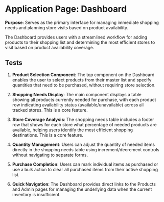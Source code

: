 # Application Page: Dashboard

**Purpose**: Serves as the primary interface for managing immediate shopping needs and planning store visits based on product availability.

The Dashboard provides users with a streamlined workflow for adding products to their shopping list and determining the most efficient stores to visit based on product availability coverage.

## Tests
1. **Product Selection Component**: The top component on the Dashboard enables the user to select products from their master list and specify quantities that need to be purchased, without requiring store selection.

2. **Shopping Needs Display**: The main component displays a table showing all products currently needed for purchase, with each product row indicating availability status (available/unavailable) across all tracked stores. This is a core feature.

3. **Store Coverage Analysis**: The shopping needs table includes a footer row that shows for each store what percentage of needed products are available, helping users identify the most efficient shopping destinations. This is a core feature.

4. **Quantity Management**: Users can adjust the quantity of needed items directly in the shopping needs table using increment/decrement controls without navigating to separate forms.

5. **Purchase Completion**: Users can mark individual items as purchased or use a bulk action to clear all purchased items from their active shopping list.

6. **Quick Navigation**: The Dashboard provides direct links to the Products and Admin pages for managing the underlying data when the current inventory is insufficient.
